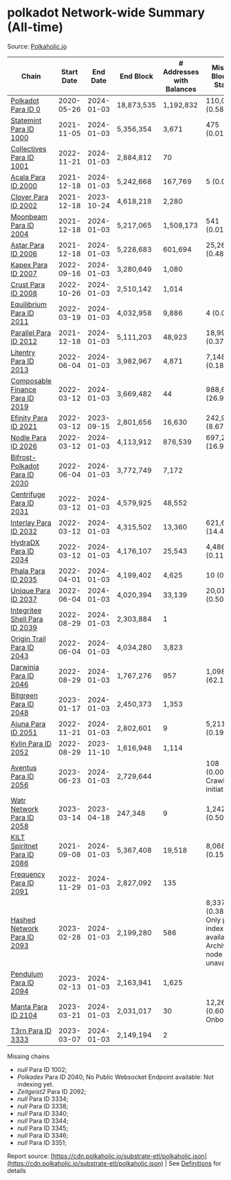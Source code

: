 # polkadot Network-wide Summary (All-time)

Source: [Polkaholic.io](https://polkaholic.io)


| Chain            | Start Date | End Date | End Block | # Addresses with Balances | Missing Blocks / Status |
| ---------------- | ---------- | ---------| --------- | ------------------------- | ----------------------- |
| [Polkadot Para ID 0](/polkadot/0-polkadot) | 2020-05-26 | 2024-01-03 | 18,873,535 |  1,192,832 | 110,026 (0.58%)  |
| [Statemint Para ID 1000](/polkadot/1000-statemint) | 2021-11-05 | 2024-01-03 | 5,356,354 |  3,671 | 475 (0.01%)  |
| [Collectives Para ID 1001](/polkadot/1001-collectives) | 2022-11-21 | 2024-01-03 | 2,884,812 |  70 |    |
| [Acala Para ID 2000](/polkadot/2000-acala) | 2021-12-18 | 2024-01-03 | 5,242,668 |  167,769 | 5 (0.00%)  |
| [Clover Para ID 2002](/polkadot/2002-clover) | 2021-12-18 | 2023-10-24 | 4,618,218 |  2,280 |    |
| [Moonbeam Para ID 2004](/polkadot/2004-moonbeam) | 2021-12-18 | 2024-01-03 | 5,217,065 |  1,508,173 | 541 (0.01%)  |
| [Astar Para ID 2006](/polkadot/2006-astar) | 2021-12-18 | 2024-01-03 | 5,228,683 |  601,694 | 25,268 (0.48%)  |
| [Kapex Para ID 2007](/polkadot/2007-kapex) | 2022-09-16 | 2024-01-03 | 3,280,649 |  1,080 |    |
| [Crust Para ID 2008](/polkadot/2008-crust) | 2022-10-26 | 2024-01-03 | 2,510,142 |  1,014 |    |
| [Equilibrium Para ID 2011](/polkadot/2011-equilibrium) | 2022-03-19 | 2024-01-03 | 4,032,958 |  9,886 | 4 (0.00%)  |
| [Parallel Para ID 2012](/polkadot/2012-parallel) | 2021-12-18 | 2024-01-03 | 5,111,203 |  48,923 | 18,997 (0.37%)  |
| [Litentry Para ID 2013](/polkadot/2013-litentry) | 2022-06-04 | 2024-01-03 | 3,982,967 |  4,871 | 7,148 (0.18%)  |
| [Composable Finance Para ID 2019](/polkadot/2019-composable) | 2022-03-12 | 2024-01-03 | 3,669,482 |  44 | 988,698 (26.94%)  |
| [Efinity Para ID 2021](/polkadot/2021-efinity) | 2022-03-12 | 2023-09-15 | 2,801,656 |  16,630 | 242,949 (8.67%)  |
| [Nodle Para ID 2026](/polkadot/2026-nodle) | 2022-03-12 | 2024-01-03 | 4,113,912 |  876,539 | 697,249 (16.95%)  |
| [Bifrost-Polkadot Para ID 2030](/polkadot/2030-bifrost-dot) | 2022-06-04 | 2024-01-03 | 3,772,749 |  7,172 |    |
| [Centrifuge Para ID 2031](/polkadot/2031-centrifuge) | 2022-03-12 | 2024-01-03 | 4,579,925 |  48,552 |    |
| [Interlay Para ID 2032](/polkadot/2032-interlay) | 2022-03-12 | 2024-01-03 | 4,315,502 |  13,360 | 621,626 (14.40%)  |
| [HydraDX Para ID 2034](/polkadot/2034-hydradx) | 2022-03-12 | 2024-01-03 | 4,176,107 |  25,543 | 4,486 (0.11%)  |
| [Phala Para ID 2035](/polkadot/2035-phala) | 2022-04-01 | 2024-01-03 | 4,199,402 |  4,625 | 10 (0.00%)  |
| [Unique Para ID 2037](/polkadot/2037-unique) | 2022-06-04 | 2024-01-03 | 4,020,394 |  33,139 | 20,019 (0.50%)  |
| [Integritee Shell Para ID 2039](/polkadot/2039-integritee-shell) | 2022-08-29 | 2024-01-03 | 2,303,884 |  1 |    |
| [Origin Trail Para ID 2043](/polkadot/2043-origintrail) | 2022-06-04 | 2024-01-03 | 4,034,280 |  3,823 |    |
| [Darwinia Para ID 2046](/polkadot/2046-darwinia) | 2022-08-29 | 2024-01-03 | 1,767,276 |  957 | 1,098,047 (62.13%)  |
| [Bitgreen Para ID 2048](/polkadot/2048-bitgreen) | 2023-01-17 | 2024-01-03 | 2,450,373 |  1,353 |    |
| [Ajuna Para ID 2051](/polkadot/2051-ajuna) | 2022-11-21 | 2024-01-03 | 2,802,601 |  9 | 5,211 (0.19%)  |
| [Kylin Para ID 2052](/polkadot/2052-kylin) | 2022-08-29 | 2023-11-10 | 1,616,948 |  1,114 |    |
| [Aventus Para ID 2056](/polkadot/2056-aventus) | 2023-06-23 | 2024-01-03 | 2,729,644 |   | 108 (0.00%) Crawling initiated |
| [Watr Network Para ID 2058](/polkadot/2058-watr) | 2023-03-14 | 2023-04-18 | 247,348 |  9 | 1,242 (0.50%)  |
| [KILT Spiritnet Para ID 2086](/polkadot/2086-kilt) | 2021-09-08 | 2024-01-03 | 5,367,408 |  19,518 | 8,068 (0.15%)  |
| [Frequency Para ID 2091](/polkadot/2091-frequency) | 2022-11-29 | 2024-01-03 | 2,827,092 |  135 |    |
| [Hashed Network Para ID 2093](/polkadot/2093-hashed) | 2023-02-28 | 2024-01-03 | 2,199,280 |  586 | 8,337 (0.38%) Only partial index available: Archive node unavailable |
| [Pendulum Para ID 2094](/polkadot/2094-pendulum) | 2023-02-13 | 2024-01-03 | 2,163,941 |  1,625 |    |
| [Manta Para ID 2104](/polkadot/2104-manta) | 2023-03-21 | 2024-01-03 | 2,031,017 |  30 | 12,262 (0.60%) Onboarding |
| [T3rn Para ID 3333](/polkadot/3333-t3rn) | 2023-03-07 | 2024-01-03 | 2,149,194 |  2 |    |

Missing chains


* *null* Para ID 1002; 
* *Polkadex* Para ID 2040; No Public Websocket Endpoint available: Not indexing yet.
* *Zeitgeist2* Para ID 2092; 
* *null* Para ID 3334; 
* *null* Para ID 3338; 
* *null* Para ID 3340; 
* *null* Para ID 3344; 
* *null* Para ID 3345; 
* *null* Para ID 3346; 
* *null* Para ID 3351; 

Report source: [https://cdn.polkaholic.io/substrate-etl/polkaholic.json](https://cdn.polkaholic.io/substrate-etl/polkaholic.json) | See [Definitions](/DEFINITIONS.md) for details
